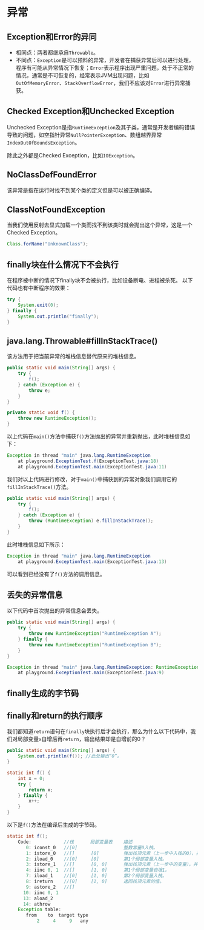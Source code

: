 # 异常

## Exception和Error的异同

- 相同点：两者都继承自`Throwable`。
- 不同点：`Exception`是可以预料的异常，开发者在捕获异常后可以进行处理，程序有可能从异常情况下恢复；`Error`表示程序出现严重问题，处于不正常的情况，通常是不可恢复的，经常表示JVM出现问题，比如`OutOfMemoryError`、`StackOverflowError`，我们不应该对`Error`进行异常捕获。

## Checked Exception和Unchecked Exception

Unchecked Exception是指`RuntimeException`及其子类，通常是开发者编码错误导致的问题，如空指针异常`NullPointerException`、数组越界异常`IndexOutOfBoundsException`。

除此之外都是Checked Exception，比如`IOException`。

## NoClassDefFoundError

该异常是指在运行时找不到某个类的定义但是可以被正确编译。

## ClassNotFoundException

当我们使用反射去显式加载一个类而找不到该类时就会抛出这个异常，这是一个Checked Exception。

```java
Class.forName("UnknownClass");
```

## finally块在什么情况下不会执行

在程序被中断的情况下finally块不会被执行，比如设备断电、进程被杀死。
以下代码也有中断程序的效果：

```java
try {
    System.exit(0);
} finally {
    System.out.println("finally");
}
```

## java.lang.Throwable#fillInStackTrace()

该方法用于把当前异常的堆栈信息替代原来的堆栈信息。

```java
public static void main(String[] args) {
    try {
        f();
    } catch (Exception e) {
        throw e;
    }
}

private static void f() {
    throw new RuntimeException();
}
```

以上代码在`main()`方法中捕获`f()`方法抛出的异常并重新抛出，此时堆栈信息如下：

```java
Exception in thread "main" java.lang.RuntimeException
	at playground.ExceptionTest.f(ExceptionTest.java:18)
	at playground.ExceptionTest.main(ExceptionTest.java:11)
```

我们对以上代码进行修改，对于`main()`中捕获到的异常对象我们调用它的`fillInStackTrace()`方法。

```java
public static void main(String[] args) {
    try {
        f();
    } catch (Exception e) {
        throw (RuntimeException) e.fillInStackTrace();
    }
}
```

此时堆栈信息如下所示：

```java
Exception in thread "main" java.lang.RuntimeException
	at playground.ExceptionTest.main(ExceptionTest.java:13)
```

可以看到已经没有了`f()`方法的调用信息。

## 丢失的异常信息

以下代码中首次抛出的异常信息会丢失。

```java
public static void main(String[] args) {
    try {
        throw new RuntimeException("RuntimeException A");
    } finally {
        throw new RuntimeException("RuntimeException B");
    }
}
```

```java
Exception in thread "main" java.lang.RuntimeException: RuntimeException B
	at playground.ExceptionTest.main(ExceptionTest.java:9)
```

## finally生成的字节码



## finally和return的执行顺序

我们都知道`return`语句在`finally`块执行后才会执行，那么为什么以下代码中，我们对局部变量`x`自增后再`return`，输出结果却是自增前的0？

```java
public static void main(String[] args) {
    System.out.println(f()); //此处输出“0”。
}

static int f() {
    int x = 0;
    try {
        return x;
    } finally {
        x++;
    }
}
```

以下是`f()`方法在编译后生成的字节码。

```java
static int f();
    Code:            //栈      局部变量表    描述
       0: iconst_0   //[0]                 整数常量0入栈。
       1: istore_0   //[]      [0]         弹出栈顶元素（上一步中入栈的0），并存入局部变量表中索引为0的位置。
       2: iload_0    //[0]     [0]         第1个局部变量入栈。
       3: istore_1   //[]      [0, 0]      弹出栈顶元素（上一步中的变量），并存入第2个局部变量中。
       4: iinc 0, 1  //[]      [1, 0]      第1个局部变量自增1。
       7: iload_1    //[0]     [1, 0]      第2个局部变量入栈。
       8: ireturn    //[0]     [1, 0]      返回栈顶元素的值。
       9: astore_2   //[]
      10: iinc 0, 1
      13: aload_2
      14: athrow
    Exception table:
       from    to  target type
           2     4     9   any
```